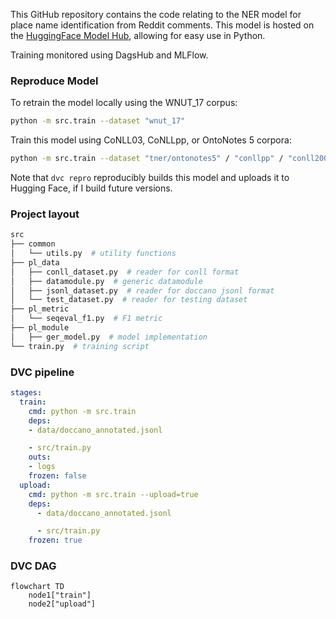 
This GitHub repository contains the code relating to the NER model for place name identification from Reddit comments. This model is hosted on the [HuggingFace Model Hub](https://huggingface.co/cjber/reddit-ner-place_names), allowing for easy use in Python.

Training monitored using DagsHub and MLFlow.

### Reproduce Model

To retrain the model locally using the WNUT_17 corpus:

```bash
python -m src.train --dataset "wnut_17"
```
Train this model using CoNLL03, CoNLLpp, or OntoNotes 5 corpora:

```bash
python -m src.train --dataset "tner/ontonotes5" / "conllpp" / "conll2003"
```

Note that `dvc repro` reproducibly builds this model and uploads it to Hugging Face, if I build future versions.

### Project layout

```bash
src
├── common
│   └── utils.py  # utility functions
├── pl_data 
│   ├── conll_dataset.py  # reader for conll format
│   ├── datamodule.py  # generic datamodule
│   ├── jsonl_dataset.py  # reader for doccano jsonl format
│   └── test_dataset.py  # reader for testing dataset
├── pl_metric
│   └── seqeval_f1.py  # F1 metric
├── pl_module
│   ├── ger_model.py  # model implementation
└── train.py  # training script
```

### DVC pipeline

```yaml
stages:
  train:
    cmd: python -m src.train
    deps:
    - data/doccano_annotated.jsonl

    - src/train.py
    outs:
    - logs
    frozen: false
  upload:
    cmd: python -m src.train --upload=true
    deps:
      - data/doccano_annotated.jsonl

      - src/train.py
    frozen: true
```

### DVC DAG

```mermaid
flowchart TD
	node1["train"]
	node2["upload"]
```
